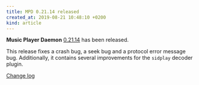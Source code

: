 ```yaml
---
title: MPD 0.21.14 released
created_at: 2019-08-21 10:48:10 +0200
kind: article
---
```


**Music Player Daemon**
[0.21.14](/download/mpd/0.21/mpd-0.21.14.tar.xz)
has been released.

This release fixes a crash bug, a seek bug and a protocol error
message bug.  Additionally, it contains several improvements for the
`sidplay` decoder plugin.

[Change log](https://raw.githubusercontent.com/MusicPlayerDaemon/MPD/v0.21.14/NEWS)
